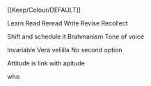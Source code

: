 [[Keep/Colour/DEFAULT]] 

Learn
Read
Reread
Write
Revise
Recollect



Shift and schedule it 
Brahmanism 
Tone of voice



Invariable Vera veliilla
No second option



Attitude is link with apitude


who



